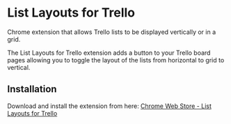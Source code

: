 List Layouts for Trello
=======================

Chrome extension that allows Trello lists to be displayed vertically or in a grid.

The List Layouts for Trello extension adds a button to your Trello board pages allowing you to toggle the layout of the lists from horizontal to grid to vertical.

Installation
------------

Download and install the extension from here: [Chrome Web Store - List Layouts for Trello](https://chrome.google.com/webstore/detail/vertical-trello/aldklnbenbdgfgfbflalmlddkkndgnlc)
